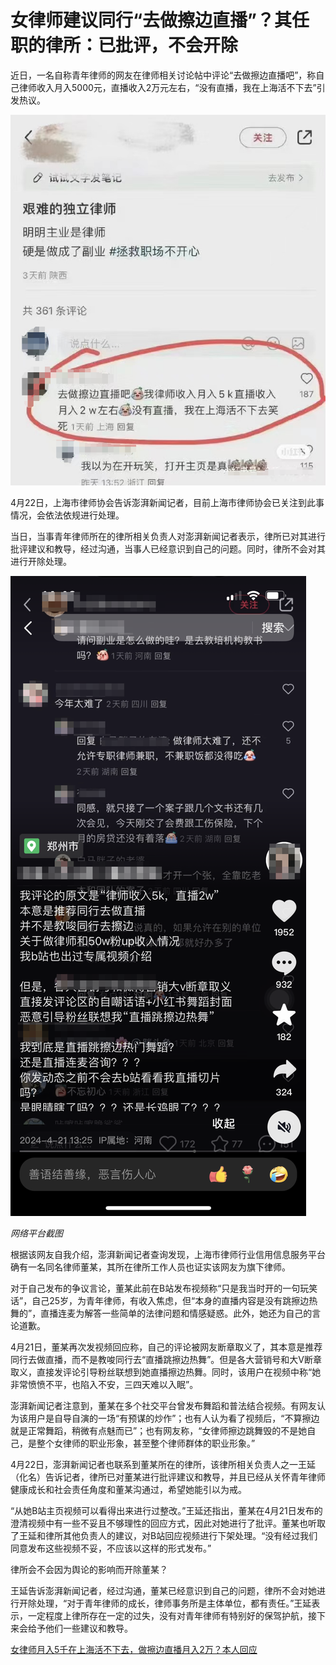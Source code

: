 # 女律师建议同行“去做擦边直播”？其任职的律所：已批评，不会开除

近日，一名自称青年律师的网友在律师相关讨论帖中评论“去做擦边直播吧”，称自己律师收入月入5000元，直播收入2万元左右，“没有直播，我在上海活不下去”引发热议。

![e8bd28b8ab734af403b6b0a37249ec6b.jpg](https://raw.githubusercontent.com/qqhsx/qqnews_image/main/2024/04/22/女律师建议同行“去做擦边直播”？其任职的律所：已批评，不会开除/e8bd28b8ab734af403b6b0a37249ec6b.jpg)

4月22日，上海市律师协会告诉澎湃新闻记者，目前上海市律师协会已关注到此事情况，会依法依规进行处理。

当日，当事青年律师所在的律所相关负责人对澎湃新闻记者表示，律所已对其进行批评建议和教导，经过沟通，当事人已经意识到自己的问题。同时，律所不会对其进行开除处理。

![59a745920fd337ebe6e3ce59cac71c80.jpg](https://raw.githubusercontent.com/qqhsx/qqnews_image/main/2024/04/22/女律师建议同行“去做擦边直播”？其任职的律所：已批评，不会开除/59a745920fd337ebe6e3ce59cac71c80.jpg)

_网络平台截图_

根据该网友自我介绍，澎湃新闻记者查询发现，上海市律师行业信用信息服务平台确有一名同名律师董某，其所在律所工作人员也证实该网友为旗下律师。

对于自己发布的争议言论，董某此前在B站发布视频称“只是我当时开的一句玩笑话”，自己25岁，为青年律师，有收入焦虑，但“本身的直播内容是没有跳擦边热舞的”，直播连麦为解答一些简单的法律问题和情感疑惑。此外，她还为自己的言论道歉。

4月21日，董某再次发视频回应称，自己的评论被网友断章取义了，其本意是推荐同行去做直播，而不是教唆同行去“直播跳擦边热舞”。但是各大营销号和大V断章取义，直接发评论引导粉丝联想到她直播擦边热舞。同时，该用户在视频中称“她非常愤愤不平，也陷入不安，三四天难以入眠”。

澎湃新闻记者注意到，董某在多个社交平台曾发布舞蹈和普法结合视频。有网友认为该用户是自导自演的一场“有预谋的炒作”；也有人认为看了视频后，“不算擦边就是正常舞蹈，稍微有点魅而已”；也有网友称，“女律师擦边跳舞毁的不是她自己，是整个女律师的职业形象，甚至整个律师群体的职业形象。”

4月22日，澎湃新闻记者也联系到董某所在的律所，该律所相关负责人之一王延（化名）告诉记者，律所已对董某进行批评建议和教导，并且已经从关怀青年律师健康成长和社会责任角度和董某沟通过，希望她能引以为戒。

“从她B站主页视频可以看得出来进行过整改。”王延还指出，董某在4月21日发布的澄清视频中有一些不妥且不够理性的回应方式，因此对她进行了批评。董某也听取了王延和律所其他负责人的建议，对B站回应视频进行下架处理。“没有经过我们同意发布这些视频不妥，不应该以这样的形式发布。”

律所会不会因为舆论的影响而开除董某？

王延告诉澎湃新闻记者，经过沟通，董某已经意识到自己的问题，律所不会对她进行开除处理，“对于青年律师的成长，律师事务所是主体单位，都有责任。”王延表示，一定程度上律所存在一定的过失，没有对青年律师有特别好的保驾护航，接下来会给予他们一些建议和教导。

[女律师月入5千在上海活不下去，做擦边直播月入2万？本人回应 ](https://news.qq.com/rain/a/20240422A03NV200)

